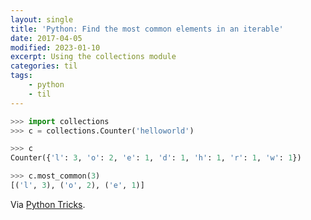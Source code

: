 ```yaml
---
layout: single
title: 'Python: Find the most common elements in an iterable'
date: 2017-04-05
modified: 2023-01-10
excerpt: Using the collections module
categories: til
tags:
    - python
    - til
---
```


```python
>>> import collections
>>> c = collections.Counter('helloworld')

>>> c
Counter({'l': 3, 'o': 2, 'e': 1, 'd': 1, 'h': 1, 'r': 1, 'w': 1})

>>> c.most_common(3)
[('l', 3), ('o', 2), ('e', 1)]
```

Via [Python Tricks](https://dbader.org/python-tricks).
